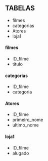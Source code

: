## TABELAS
- filmes
- categorias
- Atores
- loja1

#### filmes
- ID_filme
- titulo

#### categorias
- ID_filme
- categoria

#### Atores
- ID_filme
- primeiro_nome
- ultimo_nome

#### loja1
- ID_filme
- alugado